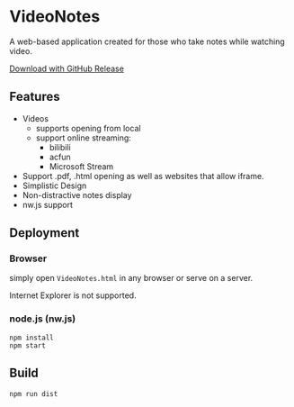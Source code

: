 # VideoNotes

A web-based application created for those who take notes while watching video.

[Download with GitHub Release](https://github.com/smallg0at/VideoNotes/releases)

## Features

- Videos
  - supports opening from local
  - support online streaming:
    - bilibili
    - acfun
    - Microsoft Stream
- Support .pdf, .html opening as well as websites that allow iframe.
- Simplistic Design
- Non-distractive notes display
- nw.js support

## Deployment

### Browser

simply open `VideoNotes.html` in any browser or serve on a server.

Internet Explorer is not supported.

### node.js (nw.js)

```
npm install
npm start
```

## Build

```
npm run dist
```
